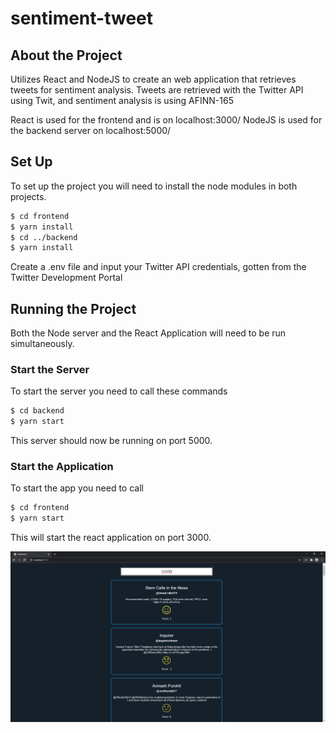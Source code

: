 # sentiment-tweet

## About the Project
Utilizes React and NodeJS to create an web application that retrieves tweets for sentiment analysis.
Tweets are retrieved with the Twitter API using Twit, and sentiment analysis is using AFINN-165 

React is used for the frontend and is on localhost:3000/
NodeJS is used for the backend server on localhost:5000/

## Set Up
To set up the project you will need to install the node modules in both projects.
```sh
$ cd frontend
$ yarn install
$ cd ../backend
$ yarn install
```
Create a .env file and input your Twitter API credentials, gotten from the Twitter Development Portal

## Running the Project
Both the Node server and the React Application will need to be run simultaneously.
### Start the Server
To start the server you need to call these commands
```sh
$ cd backend
$ yarn start
```
This server should now be running on port 5000.

### Start the Application
To start the app you need to call 
```sh
$ cd frontend
$ yarn start
```
This will start the react application on port 3000.

![alt text](<previewImages/Sentiment 1.png>)

